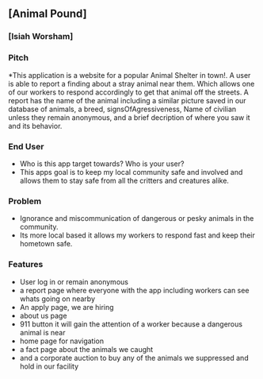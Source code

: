 ## [Animal Pound]

### [Isiah Worsham]

### Pitch
*This application is a website for a popular Animal Shelter in town!. A user is able to report a finding about a stray animal near them. Which allows one of our workers to respond accordingly to get that animal off the streets. A report has the name of the animal including a similar picture saved in our database of animals, a breed, signsOfAgressiveness, Name of civilian unless they remain anonymous, and a brief decription of where you saw it and its behavior.

### End User
* Who is this app target towards? Who is your user?
* This apps goal is to keep my local community safe and involved and allows them to stay safe from all the critters and creatures alike.

### Problem
* Ignorance and miscommunication of dangerous or pesky animals in the community.  
* Its more local based it allows my workers to respond fast and keep their hometown safe.

### Features
* User log in or remain anonymous
* a report page where everyone with the app including workers can see whats going on nearby 
* An apply page, we are hiring
* about us page
* 911 button it will gain the attention of a worker because a dangerous animal is near
* home page for navigation
* a fact page about the animals we caught
* and a corporate auction to buy any of the animals we suppressed and hold in our facility
